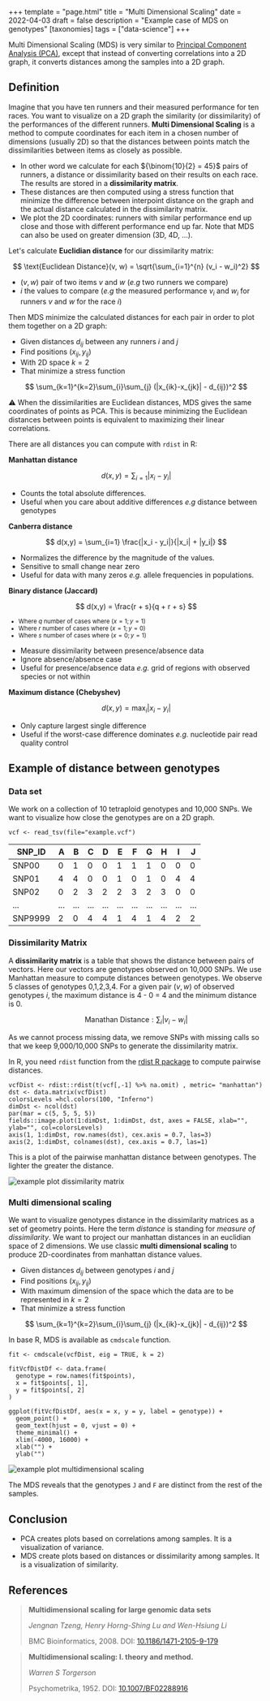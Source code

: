 +++
template = "page.html"
title = "Multi Dimensional Scaling"
date =  2022-04-03
draft = false
description = "Example case of MDS on genotypes"
[taxonomies]
tags = ["data-science"]
+++


Multi Dimensional Scaling (MDS) is very similar to [Principal Component Analysis (PCA)](/articles/principal-component-analysis/), except that instead of converting correlations into a 2D graph, it converts distances among the samples into a 2D graph.
<!-- more -->

## Definition

Imagine that you have ten runners and their measured performance for ten races. You want to visualize on a 2D graph the similarity (or dissimilarity) of the performances of the different runners. **Multi Dimensional Scaling** is a method to compute coordinates for each item in a chosen number of dimensions (usually 2D) so that the distances between points match the dissimilarities between items as closely as possible.

* In other word we calculate for each ${\binom{10}{2} = 45}$ pairs of runners, a distance or dissimilarity based on their results on each race. The results are stored in a **dissimilarity matrix**.
* These distances are then computed using a stress function that minimize the difference between interpoint distance on the graph and the actual  distance calculated in the dissimilarity matrix. 
* We plot the 2D coordinates: runners with similar performance end up close and those with different performance end up far. Note that MDS can also be used on greater dimension (3D, 4D, ...).


Let's calculate **Euclidian distance** for our dissimilarity matrix:

$$
\text{Euclidean Distance}(v, w) = \sqrt{\sum_{i=1}^{n} (v_i - w_i)^2}
$$

* ${(v, w)}$ pair of two items ${v}$ and ${w}$ (*e.g* two runners we compare)
* ${i}$ the values to compare (*e.g* the measured performance ${v_i}$ and ${w_i}$ for runners ${v}$ and ${w}$ for the race ${i}$)

Then MDS minimize the calculated distances for each pair in order to plot them together on a 2D graph:

* Given distances ${d_{ij}}$ between any runners ${i}$ and ${j}$
* Find positions ${(x_{ij}, y_{ij})}$
* With 2D space ${k = 2}$
* That minimize a stress function

$$
\sum_{k=1}^{k=2}\sum_{i}\sum_{j} (|x_{ik}-x_{jk}| - d_{ij})^2
$$

:warning: When the dissimilarities are Euclidean distances, MDS gives the same coordinates of points as PCA. This is because minimizing the Euclidean distances between points is equivalent to maximizing their linear correlations.

There are all distances you can compute with `rdist` in R:

**Manhattan distance**

$$
d(x,y) = \sum_{i=1} |x_i - y_i|
$$

* Counts the total absolute differences.
* Useful when you care about additive differences *e.g* distance between genotypes


**Canberra distance**

$$
d(x,y) = \sum_{i=1} \frac{|x_i - y_i|}{|x_i| + |y_i|}
$$

* Normalizes the difference by the magnitude of the values.
* Sensitive to small change near zero
* Useful for data with many zeros *e.g.* allele frequencies in populations.


**Binary distance (Jaccard)**

$$
d(x,y) = \frac{r + s}{q + r + s}
$$
<small>
- Where ${q}$ number of cases where ${(x = 1 ; y = 1)}$
- Where ${r}$ number of cases where ${(x = 1 ; y = 0)}$
- Where ${s}$ number of cases where ${(x = 0 ; y = 1)}$
</small>

* Measure dissimilarity between presence/absence data
* Ignore absence/absence case
* Useful for presence/absence data *e.g.* grid of regions with observed species or not within

**Maximum distance (Chebyshev)** 

$$
d(x,y) = \max_{i} |x_i - y_i|
$$

* Only capture largest single difference
* Useful if the worst-case difference dominates *e.g.* nucleotide pair read quality control



## Example of distance between genotypes

### Data set

We work on a collection of 10 tetraploid genotypes and 10,000 SNPs. We want to visualize how close the genotypes are on a 2D graph.

```
vcf <- read_tsv(file="example.vcf")
```

| SNP_ID | A | B | C | D | E | F | G | H | I | J |
| --- | --- | --- | --- | --- | --- | --- |--- | --- | --- | --- |
| SNP00 | 0 | 1 | 0 | 0 | 1 | 1 | 1 |0 |0 |0 |
| SNP01 | 4 | 4 | 0 | 0 | 1 | 0 |1 |0 |4 |4 |
| SNP02 | 0 | 2 | 3 | 2 | 2 | 3 |2 |3 |0 |0 |
| ... | ... | ... | ... | ... | ... |... |... |... |... |... |
| SNP9999 | 2 | 0 | 4 | 4 | 1 | 4 |1 |4 |2 |2 |

### Dissimilarity Matrix

A **dissimilarity matrix** is a table that shows the distance between pairs of vectors. Here our vectors are genotypes observed on 10,000 SNPs. We use Manhattan measure to compute distances between genotypes. We observe 5 classes of genotypes 0,1,2,3,4. For a given pair ${(v, w)}$ of observed genotypes ${i}$, the maximum distance is 4 - 0 = 4 and the minimum distance is 0.

$$
\text{Manathan Distance}:  \sum_{i} |v_i - w_i|
$$

As we cannot process missing data, we remove SNPs with missing calls so that we keep 9,000/10,000 SNPs to generate the dissimilarity matrix.

In R, you need `rdist` function from the [rdist R package](https://cran.r-project.org/web/packages/rdist/) to compute pairwise distances.

```
vcfDist <- rdist::rdist(t(vcf[,-1] %>% na.omit) , metric= "manhattan")
dst <- data.matrix(vcfDist)
colorsLevels =hcl.colors(100, "Inferno")
dimDst <- ncol(dst)
par(mar = c(5, 5, 5, 5))
fields::image.plot(1:dimDst, 1:dimDst, dst, axes = FALSE, xlab="", ylab="", col=colorsLevels)
axis(1, 1:dimDst, row.names(dst), cex.axis = 0.7, las=3)
axis(2, 1:dimDst, colnames(dst), cex.axis = 0.7, las=1)
```

This is a plot of the pairwise manhattan distance between genotypes. The lighter the greater the distance.

![example plot dissimilarity matrix](./example_plot_dissimilarity_matrix.jpg)

### Multi dimensional scaling

We want to visualize genotypes distance in the dissimilarity matrices as a set of geometry points. Here the
term *distance* is standing for *measure of dissimilarity*. We want to project our manhattan distances in an
euclidian space of 2 dimensions. We use classic **multi dimensional scaling** to produce 2D-coordinates
from manhattan distance values.


* Given distances ${d_{ij}}$ between genotypes ${i}$ and ${j}$
* Find positions ${(x_{ij}, y_{ij})}$
* With maximum dimension of the space which the data are to be represented in ${k = 2}$
* That minimize a stress function

$$
\sum_{k=1}^{k=2}\sum_{i}\sum_{j} (|x_{ik}-x_{jk}| - d_{ij})^2
$$


In base R, MDS is available as `cmdscale` function.


```
fit <- cmdscale(vcfDist, eig = TRUE, k = 2)

fitVcfDistDf <- data.frame(
  genotype = row.names(fit$points),
  x = fit$points[, 1],
  y = fit$points[, 2]
)

ggplot(fitVcfDistDf, aes(x = x, y = y, label = genotype)) +
  geom_point() +
  geom_text(hjust = 0, vjust = 0) +
  theme_minimal() +
  xlim(-4000, 16000) +
  xlab("") +
  ylab("")
```


![example plot multidimensional scaling](./example_plot_multidimensional_scaling.jpg)


The MDS reveals that the genotypes `J` and `F` are distinct from the rest of the samples.

## Conclusion

* PCA creates plots based on correlations among samples. It is a visualization of variance.
* MDS create plots based on distances or dissimilarity among samples. It is a visualization of similarity.


## References

> **Multidimensional scaling for large genomic data sets**
>
> *Jengnan Tzeng, Henry Horng-Shing Lu and Wen-Hsiung Li*
>
> BMC Bioinformatics, 2008. DOI: [10.1186/1471-2105-9-179](https://doi.org/10.1186/1471-2105-9-179)


> **Multidimensional scaling: I. theory and method.**
>
> *Warren S Torgerson*
>
> Psychometrika, 1952. DOI: [10.1007/BF02288916](https://doi.org/10.1007/BF02288916)
